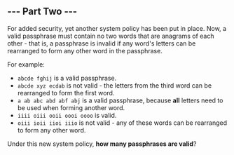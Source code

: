 ## --- Part Two ---

For added security, yet another system policy has been put in place. Now, a valid passphrase must contain no two words that are anagrams of each other - that is, a passphrase is invalid if any word's letters can be rearranged to form any other word in the passphrase.

For example:

- ``abcde fghij`` is a valid passphrase.
- ``abcde xyz ecdab`` is not valid - the letters from the third word can be rearranged to form the first word.
- ``a ab abc abd abf abj`` is a valid passphrase, because __all__ letters need to be used when forming another word.
- ``iiii oiii ooii oooi oooo`` is valid.
- ``oiii ioii iioi iiio`` is not valid - any of these words can be rearranged to form any other word.

Under this new system policy, __how many passphrases are valid__?

